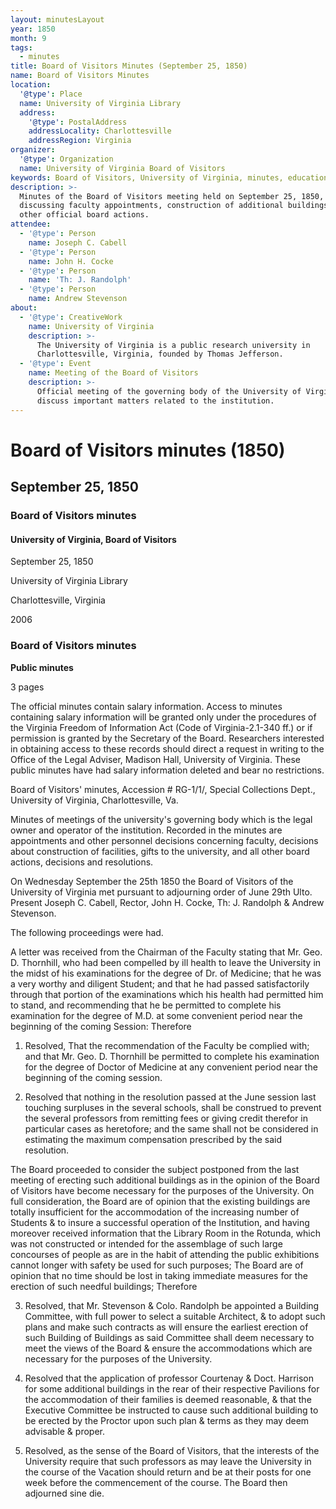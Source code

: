 ```yaml
---
layout: minutesLayout
year: 1850
month: 9
tags:
  - minutes
title: Board of Visitors Minutes (September 25, 1850)
name: Board of Visitors Minutes
location:
  '@type': Place
  name: University of Virginia Library
  address:
    '@type': PostalAddress
    addressLocality: Charlottesville
    addressRegion: Virginia
organizer:
  '@type': Organization
  name: University of Virginia Board of Visitors
keywords: Board of Visitors, University of Virginia, minutes, education, faculty
description: >-
  Minutes of the Board of Visitors meeting held on September 25, 1850,
  discussing faculty appointments, construction of additional buildings, and
  other official board actions.
attendee:
  - '@type': Person
    name: Joseph C. Cabell
  - '@type': Person
    name: John H. Cocke
  - '@type': Person
    name: 'Th: J. Randolph'
  - '@type': Person
    name: Andrew Stevenson
about:
  - '@type': CreativeWork
    name: University of Virginia
    description: >-
      The University of Virginia is a public research university in
      Charlottesville, Virginia, founded by Thomas Jefferson.
  - '@type': Event
    name: Meeting of the Board of Visitors
    description: >-
      Official meeting of the governing body of the University of Virginia to
      discuss important matters related to the institution.
---
```


<!-- altadded -->
<!-- altadded -->

<!-- llmmeta -->



<!-- llmformatted -->

# Board of Visitors minutes (1850)

## September 25, 1850

### Board of Visitors minutes

#### University of Virginia, Board of Visitors

September 25, 1850

University of Virginia Library

Charlottesville, Virginia

2006

### Board of Visitors minutes

**Public minutes**

3 pages

The official minutes contain salary information. Access to minutes containing salary information will be granted only under the procedures of the Virginia Freedom of Information Act (Code of Virginia-2.1-340 ff.) or if permission is granted by the Secretary of the Board. Researchers interested in obtaining access to these records should direct a request in writing to the Office of the Legal Adviser, Madison Hall, University of Virginia. These public minutes have had salary information deleted and bear no restrictions.

Board of Visitors' minutes, Accession # RG-1/1/, Special Collections Dept., University of Virginia, Charlottesville, Va.

Minutes of meetings of the university's governing body which is the legal owner and operator of the institution. Recorded in the minutes are appointments and other personnel decisions concerning faculty, decisions about construction of facilities, gifts to the university, and all other board actions, decisions and resolutions.

On Wednesday September the 25th 1850 the Board of Visitors of the University of Virginia met pursuant to adjourning order of June 29th Ulto. Present Joseph C. Cabell, Rector, John H. Cocke, Th: J. Randolph & Andrew Stevenson.

The following proceedings were had.

A letter was received from the Chairman of the Faculty stating that Mr. Geo. D. Thornhill, who had been compelled by ill health to leave the University in the midst of his examinations for the degree of Dr. of Medicine; that he was a very worthy and diligent Student; and that he had passed satisfactorily through that portion of the examinations which his health had permitted him to stand, and recommending that he be permitted to complete his examination for the degree of M.D. at some convenient period near the beginning of the coming Session: Therefore

1. Resolved, That the recommendation of the Faculty be complied with; and that Mr. Geo. D. Thornhill be permitted to complete his examination for the degree of Doctor of Medicine at any convenient period near the beginning of the coming session.

2. Resolved that nothing in the resolution passed at the June session last touching surpluses in the several schools, shall be construed to prevent the several professors from remitting fees or giving credit therefor in particular cases as heretofore; and the same shall not be considered in estimating the maximum compensation prescribed by the said resolution.

The Board proceeded to consider the subject postponed from the last meeting of erecting such additional buildings as in the opinion of the Board of Visitors have become necessary for the purposes of the University. On full consideration, the Board are of opinion that the existing buildings are totally insufficient for the accommodation of the increasing number of Students & to insure a successful operation of the Institution, and having moreover received information that the Library Room in the Rotunda, which was not constructed or intended for the assemblage of such large concourses of people as are in the habit of attending the public exhibitions cannot longer with safety be used for such purposes; The Board are of opinion that no time should be lost in taking immediate measures for the erection of such needful buildings; Therefore

3. Resolved, that Mr. Stevenson & Colo. Randolph be appointed a Building Committee, with full power to select a suitable Architect, & to adopt such plans and make such contracts as will ensure the earliest erection of such Building of Buildings as said Committee shall deem necessary to meet the views of the Board & ensure the accommodations which are necessary for the purposes of the University.

4. Resolved that the application of professor Courtenay & Doct. Harrison for some additional buildings in the rear of their respective Pavilions for the accommodation of their families is deemed reasonable, & that the Executive Committee be instructed to cause such additional building to be erected by the Proctor upon such plan & terms as they may deem advisable & proper.

5. Resolved, as the sense of the Board of Visitors, that the interests of the University require that such professors as may leave the University in the course of the Vacation should return and be at their posts for one week before the commencement of the course. The Board then adjourned sine die.

